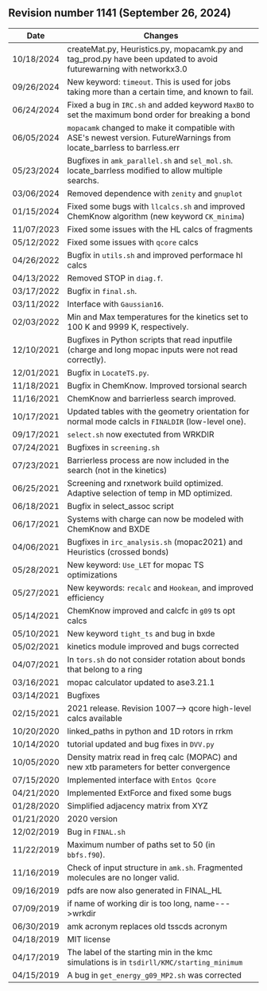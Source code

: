 ## Revision number 1141 (September 26, 2024) 

| Date | 	Changes |
| ----------	 | ----------|
|10/18/2024|	createMat.py, Heuristics.py, mopacamk.py and tag_prod.py have been updated to avoid futurewarning with networkx3.0|
|09/26/2024|	New keyword: <code>timeout</code>. This is used for jobs taking more than a certain time, and known to fail.|
|06/24/2024|	Fixed a bug in <code>IRC.sh</code> and added keyword <code>MaxBO</code> to set the maximum bond order for breaking a bond |
|06/05/2024|    <code>mopacamk</code> changed to make it compatible with ASE's newest version. FutureWarnings from locate_barrless to barrless.err|
| 05/23/2024|   Bugfixes in <code>amk_parallel.sh</code> and <code>sel_mol.sh</code>. locate_barrless modified to allow multiple searchs.| 
| 03/06/2024| 	Removed dependence with <code>zenity</code> and <code>gnuplot</code>|  
| 01/15/2024| 	Fixed some bugs with <code>llcalcs.sh</code> and improved ChemKnow algorithm (new keyword <code>CK_minima</code>)| 
| 11/07/2023| 	Fixed some issues with the HL calcs of fragments| 
| 05/12/2022| 	Fixed some issues with <code>qcore</code> calcs| 
| 04/26/2022| 	Bugfix in <code>utils.sh</code> and improved performace hl calcs| 
| 04/13/2022| 	Removed STOP in <code>diag.f</code>.| 
| 03/17/2022| 	Bugfix in <code>final.sh</code>.| 
| 03/11/2022| 	Interface with <code>Gaussian16</code>.| 
| 02/03/2022| 	Min and Max temperatures for the kinetics set to 100 K and 9999 K, respectively.| 
| 12/10/2021| 	Bugfixes in Python scripts that read inputfile (charge and long mopac inputs were not read correctly).| 
| 12/01/2021| 	Bugfix in <code>LocateTS.py</code>.| 
| 11/18/2021| 	Bugfix in ChemKnow. Improved torsional search| 
| 11/16/2021| 	ChemKnow and barrierless search improved. | 
| 10/17/2021| 	Updated tables with the geometry orientation for normal mode calcls in <code>FINALDIR</code> (low-level one). | 
| 09/17/2021| 	<code>select.sh</code> now exectuted from WRKDIR| 
| 07/24/2021| 	Bugfixes in <code>screening.sh</code>|
| 07/23/2021| 	Barrierless process are now included in the search (not in the kinetics)|
| 06/25/2021| 	Screening and rxnetwork build optimized. Adaptive selection of temp in MD optimized.|
| 06/18/2021| 	Bugfix in select_assoc script|
| 06/17/2021| 	Systems with charge can now be modeled with ChemKnow and BXDE|
| 04/06/2021| 	Bugfixes in <code>irc_analysis.sh</code> (mopac2021) and Heuristics (crossed bonds)|
| 05/28/2021| 	New keyword: <code>Use_LET</code> for mopac TS optimizations|
| 05/27/2021| 	New keywords: <code>recalc</code> and <code>Hookean</code>, and improved efficiency|
| 05/14/2021| 	ChemKnow improved and calcfc in <code>g09</code> ts opt calcs|
| 05/10/2021| 	New keyword <code>tight_ts</code> and bug in bxde|
| 05/02/2021| 	kinetics module improved and bugs corrected|
| 04/07/2021| 	In <code>tors.sh</code> do not consider rotation about bonds that belong to a ring|
| 03/16/2021| 	mopac calculator updated to ase3.21.1|
| 03/14/2021| 	Bugfixes|
| 02/15/2021| 	2021 release. Revision 1007--> qcore high-level calcs available|
| 10/20/2020| 	linked_paths in python and 1D rotors in rrkm|
| 10/14/2020| 	tutorial updated and bug fixes in <code>DVV.py</code>|
| 10/05/2020| 	Density matrix read in freq calc (MOPAC) and new xtb parameters for better convergence|
| 07/15/2020| 	Implemented interface with <code>Entos Qcore</code>|
| 04/21/2020| 	Implemented ExtForce and fixed some bugs|
| 01/28/2020| 	Simplified adjacency matrix from XYZ|
| 01/21/2020| 	2020 version|
| 12/02/2019| 	Bug in <code>FINAL.sh</code>|
| 11/22/2019| 	Maximum number of paths set to 50 (in <code>bbfs.f90</code>).|
| 11/16/2019| 	Check of input structure in <code>amk.sh</code>. Fragmented molecules are no longer valid.|
| 09/16/2019| 	pdfs are now also generated in FINAL_HL|
| 07/09/2019| 	if name of working dir is too long, name--->wrkdir|
| 06/30/2019| 	amk acronym replaces old tsscds acronym|
| 04/18/2019| 	MIT license|
| 04/17/2019| 	The label of the starting min in the kmc simulations is in <code>tsdirll/KMC/starting_minimum</code>|
| 04/15/2019| 	A bug in <code>get_energy_g09_MP2.sh</code> was corrected|
		
